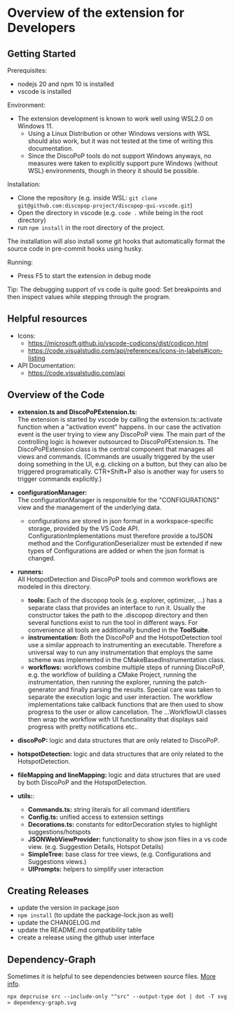 # Overview of the extension for Developers

## Getting Started

Prerequisites:

-   nodejs 20 and npm 10 is installed
-   vscode is installed

Environment:

-   The extension development is known to work well using WSL2.0 on Windows 11.
    -   Using a Linux Distribution or other Windows versions with WSL should also work, but it was not tested at the time of writing this documentation.
    -   Since the DiscoPoP tools do not support Windows anyways, no measures were taken to explicitly support pure Windows (without WSL) environments, though in theory it should be possible.

Installation:

-   Clone the repository (e.g. inside WSL: `git clone git@github.com:discopop-project/discopop-gui-vscode.git`)
-   Open the directory in vscode (e.g. `code .` while being in the root directory)
-   run `npm install` in the root directory of the project.

The installation will also install some git hooks that automatically format the source code in pre-commit hooks using husky.

Running:

-   Press F5 to start the extension in debug mode

Tip: The debugging support of vs code is quite good: Set breakpoints and then inspect values while stepping through the program.

## Helpful resources

-   Icons:
    -   https://microsoft.github.io/vscode-codicons/dist/codicon.html
    -   https://code.visualstudio.com/api/references/icons-in-labels#icon-listing
-   API Documentation:
    -   https://code.visualstudio.com/api

## Overview of the Code

-   **extension.ts and DiscoPoPExtension.ts:**\
    The extension is started by vscode by calling the extension.ts::activate function when a "activation event" happens. In our case the activation event is the user trying to view any DiscoPoP view. The main part of the controlling logic is however outsourced to DiscoPoPExtension.ts. The DiscoPoPExtension class is the central component that manages all views and commands. (Commands are usually triggered by the user doing something in the UI, e.g. clicking on a button, but they can also be triggered programatically. CTR+Shift+P also is another way for users to trigger commands explicitly.)

-   **configurationManager:**\
    The configurationManager is responsible for the "CONFIGURATIONS" view and the management of the underlying data.

    -   configurations are stored in json format in a workspace-specific storage, provided by the VS Code API. ConfigurationImplementations must therefore provide a toJSON method and the ConfigurationDeserializer must be extended if new types of Configurations are added or when the json format is changed.

-   **runners:** \
    All HotspotDetection and DiscoPoP tools and common workflows are modeled in this directory.

    -   **tools:** Each of the discopop tools (e.g. explorer, optimizer, ...) has a separate class that provides an interface to run it. Usually the constructor takes the path to the .discopop directory and then several functions exist to run the tool in different ways. For convenience all tools are additionally bundled in the **ToolSuite**.
    -   **instrumentation:** Both the DiscoPoP and the HotspotDetection tool use a similar approach to instrumenting an executable. Therefore a universal way to run any instrumentation that employs the same scheme was implemented in the CMakeBasedInstrumentation class.
    -   **workflows:** workflows combine multiple steps of running DiscoPoP, e.g. the workflow of building a CMake Project, running the instrumentation, then running the explorer, running the patch-generator and finally parsing the results. Special care was taken to separate the execution logic and user interaction. The workflow implementations take callback functions that are then used to show progress to the user or allow cancellation. The ...WorkflowUI classes then wrap the workflow with UI functionality that displays said progress with pretty notifications etc..

-   **discoPoP:** logic and data structures that are only related to DiscoPoP.
-   **hotspotDetection:** logic and data structures that are only related to the HotspotDetection.
-   **fileMapping and lineMapping:** logic and data structures that are used by both DiscoPoP and the HotspotDetection.

-   **utils:**:
    -   **Commands.ts:** string literals for all command identifiers
    -   **Config.ts:** unified access to extension settings
    -   **Decorations.ts:** constants for editorDecoration styles to highlight suggestions/hotspots
    -   **JSONWebViewProvider:** functionality to show json files in a vs code view. (e.g. Suggestion Details, Hotspot Details)
    -   **SimpleTree:** base class for tree views, (e.g. Configurations and Suggestions views.)
    -   **UIPrompts:** helpers to simplify user interaction

## Creating Releases

-   update the version in package.json
-   `npm install` (to update the package-lock.json as well)
-   update the CHANGELOG.md
-   update the README.md compatibility table
-   create a release using the github user interface

## Dependency-Graph

Sometimes it is helpful to see dependencies between source files. [More info](https://github.com/sverweij/dependency-cruiser).

    npx depcruise src --include-only "^src" --output-type dot | dot -T svg > dependency-graph.svg
